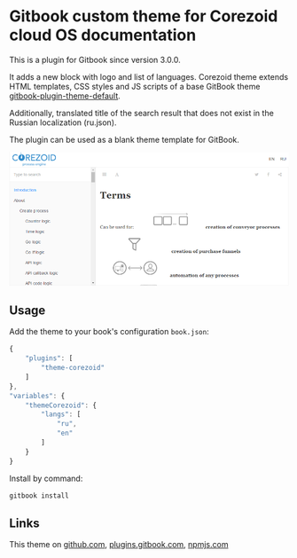 # Gitbook custom theme for Corezoid cloud OS documentation

This is a plugin for Gitbook since version 3.0.0.

It adds a new block with logo and list of languages. Corezoid theme extends HTML templates, CSS styles and JS scripts of a base GitBook theme [gitbook-plugin-theme-default](https://www.npmjs.com/package/gitbook-plugin-theme-default).

Additionally, translated title of the search result that does not exist in the Russian localization (ru.json).

The plugin can be used as a blank theme template for GitBook.

![Image](https://github.com/akulov/gitbook-plugin-theme-corezoid/raw/master/preview.png)

## Usage

Add the theme to your book's configuration `book.json`:

```js
{
    "plugins": [
        "theme-corezoid"
    ]
},
"variables": {
    "themeCorezoid": {
        "langs": [
            "ru",
            "en"
        ]
    }
}
```

Install by command:

``` bash
gitbook install
```

## Links

This theme on [github.com](https://github.com/akulov/gitbook-plugin-theme-corezoid), [plugins.gitbook.com](https://plugins.gitbook.com/plugin/theme-corezoid), [npmjs.com](https://www.npmjs.com/package/gitbook-plugin-theme-corezoid)